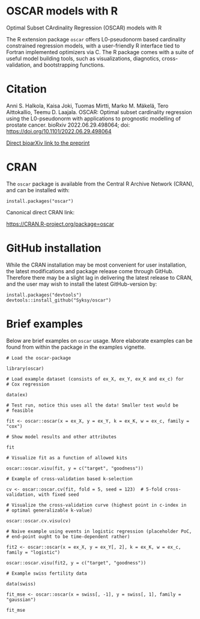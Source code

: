 
# OSCAR models with R

Optimal Subset CArdinality Regression (OSCAR) models with R

The R extension package `oscar` offers L0-pseudonorm based cardinality constrained regression models, with a user-friendly R interface tied to Fortran implemented optimizers via C. The R package comes with a suite of useful model building tools, such as visualizations, diagnotics, cross-validation, and bootstrapping functions. 

# Citation

Anni S. Halkola, Kaisa Joki, Tuomas Mirtti, Marko M. Mäkelä, Tero Aittokallio, Teemu D. Laajala. OSCAR: Optimal subset cardinality regression using the L0-pseudonorm with applications to prognostic modelling of prostate cancer. bioRxiv 2022.06.29.498064; doi: https://doi.org/10.1101/2022.06.29.498064

<a href="https://www.biorxiv.org/content/10.1101/2022.06.29.498064v1" class="uri">Direct bioarXiv link to the preprint</a>

# CRAN

The `oscar` package is available from the Central R Archive Network
(CRAN), and can be installed with:

    install.packages("oscar")

Canonical direct CRAN link:

<a href="https://CRAN.R-project.org/package=oscar" class="uri">https://CRAN.R-project.org/package=oscar</a>

# GitHub installation

While the CRAN installation may be most convenient for user
installation, the latest modifications and package release come through
GitHub. Therefore there may be a slight lag in delivering the latest
release to CRAN, and the user may wish to install the latest
GitHub-version by:

    install.packages("devtools")
    devtools::install_github("Syksy/oscar")

# Brief examples

Below are brief examples on `oscar` usage. More elaborate examples can
be found from within the package in the examples vignette.


    # Load the oscar-package

    library(oscar)

    # Load example dataset (consists of ex_X, ex_Y, ex_K and ex_c) for
    # Cox regression

    data(ex)

    # Test run, notice this uses all the data! Smaller test would be
    # feasible

    fit <- oscar::oscar(x = ex_X, y = ex_Y, k = ex_K, w = ex_c, family = "cox")

    # Show model results and other attributes

    fit

    # Visualize fit as a function of allowed kits

    oscar::oscar.visu(fit, y = c("target", "goodness"))

    # Example of cross-validation based k-selection

    cv <- oscar::oscar.cv(fit, fold = 5, seed = 123)  # 5-fold cross-validation, with fixed seed  

    # Visualize the cross-validation curve (highest point in c-index in
    # optimal generalizable k-value)

    oscar::oscar.cv.visu(cv)

    # Naive example using events in logistic regression (placeholder PoC,
    # end-point ought to be time-dependent rather)

    fit2 <- oscar::oscar(x = ex_X, y = ex_Y[, 2], k = ex_K, w = ex_c, family = "logistic")

    oscar::oscar.visu(fit2, y = c("target", "goodness"))

    # Example swiss fertility data

    data(swiss)

    fit_mse <- oscar::oscar(x = swiss[, -1], y = swiss[, 1], family = "gaussian")

    fit_mse
